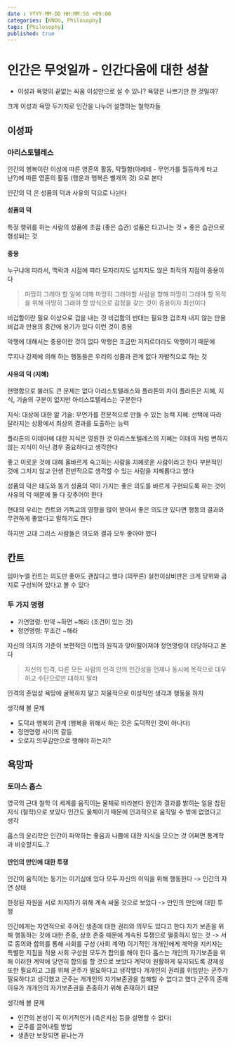 ```yaml
---
date : YYYY-MM-DD HH:MM:SS +09:00
categories: [KNOU, Philosophy]
tags: [Philosophy]
published: true
---
```


# 인간은 무엇일까 - 인간다움에 대한 성찰

- 이성과 욕망의 끝없는 싸움
이성만으로 살 수 있나?
욕망은 나쁘기만 한 것일까?

크게 이성과 욕망 두가지로 인간을 나누어 설명하는 철학자들

## 이성파
### 아리스토텔레스
인간의 행복이란 이성에 따른 영혼의 활동, 
탁월함(아레테 - 무언가를 월등하게 타고난?)에 따른 영혼의 활동 (행운과 행복은 별개의 것) 으로 본다

인간의 덕 은 성품의 덕과 사유의 덕으로 나뉜다

#### 성품의 덕
특정 행위를 하는 사람의 성품에 초점 (좋은 습관)
성품은 타고나는 것 + 좋은 습관으로 형성되는 것

#### 중용
누구냐에 따라서, 맥락과 시점에 따라
모자라지도 넘치지도 않은 최적의 지점이 중용이다

> 마땅히 그래야 할 일에 대해 마땅히 그래야할 사람을 향해 마땅히 그래야 할 목적을 위해 마땅히 그래야 할 방식으로 감정을 갖는 것이 중용이자 최선이다

비겁함이란 필요 이상으로 겁을 내는 것
비겁함의 반대는 필요한 겁조차 내지 않는 만용
비겁과 만용의 중간에 용기가 있다 이런 것이 중용

악행에 대해서는 중용이란 것이 없다
악행은 조금만 저지르더라도 악행이기 때문에

무지나 강제에 의해 하는 행동들은 우리의 성품과 관계 없다
자발적으로 하는 것

#### 사유의 덕 (지혜)
현명함으로 불러도 큰 문제는 없다
아리스토텔레스와 플라톤의 차이
플라톤은 지혜, 지식, 기술의 구분이 없지만
아리스토텔레스는 구분한다

지식: 대상에 대한 앎
기술: 무언가를 전문적으로 만들 수 있는 능력
지혜: 선택에 따라 달라지는 상황에서 최상의 결과를 도출하는 능력

플라톤의 이데아에 대한 지식은 영원한 것
아리스토텔레스의 지혜는 이데아 처럼 변하지 않는 지식이 아닌 경우 중요하다고 생각한다

좋고 이로운 것에 대해 올바르게 숙고하는 사람을 지혜로운 사람이라고 한다
부분적인 것에 그치지 않고 인생 전반적으로 생각할 수 있는 사람을
지혜롭다고 했다

성품의 덕은 태도와 동기
성품의 덕이 가지는 좋은 의도를 바르게 구현되도록 하는 것이
사유의 덕
때문에 둘 다 갖추어야 한다

현대의 우리는 칸트와 기독교의 영향을 많이 받아서 
좋은 의도만 있다면 행동의 결과와 무관하게 좋았다고 말하기도 한다

하지만 고대 그리스 사람들은 의도와 결과 모두 좋아야 했다

## 칸트


임마누엘 칸트는 의도만 좋아도 괜찮다고 했다 (의무론)
실천이상비판은 크게 당위와 금지로 구성되어 있다고 볼 수 있다

### 두 가지 명령
- 가언명령: 만약 ~하면 ~해라 (조건이 있는 것)
- 정언명령: 무조건 ~해라

자신의 의지의 기준이 보편적인 이법의 원칙과 맞아떨어져야
정언명령이 타당하다고 본다

> 자신의 인격, 다른 모든 사람의 인격 안의 인간성을 언제나 동시에 목적으로 대우하고 수단으로만 대하지 말라

인격의 존엄성
욕망에 굴복하지 말고 자율적으로 이성적인 생각과 행동을 하자

생각해 볼 문제
- 도덕과 행복의 관계 (행복을 위해서 하는 것은 도덕적인 것이 아니다)
- 정언명령 사이의 갈등
- 오로지 의무감만으로 행해야 하는지?

## 욕망파

### 토마스 홉스
영국의 근대 철학
이 세계를 움직이는 물체로 바라본다
원인과 결과를 밝히는 일을 참된 지식 (철학)으로 보았다
인간도 물체이기 때문에 인과적으로 움직일 수 밖에 없었다고 생각

홉스의 윤리학은 인간이 파악하는 좋음과 나쁨에 대한 지식을 모으는 것
어쩌면 통계학과 비슷할지도..?

#### 만인의 만인에 대한 투쟁
인간이 움직이는 동기는 이기심에 있다
모두 자신의 이익을 위해 행동한다 
-> 인간의 자연 상태

한정된 자원을 서로 차지하기 위해 계속 싸울 것으로 보았다
-> 만인의 만인에 대한 투쟁

인간에게는 자연적으로 주어진 생존에 대한 권리와 의무도 있다고 한다
자기 보존을 위해 행동하는 것에 대한 존중, 상호 존중
때문에 계속된 투쟁으로 멸종하지 않는 것
-> 서로 동의와 합의를 통해 사회를 구성 (사회 계약)
이기적인 개개인에게 계약을 지키자는 특별한 지침을 적용
사회 구성원 모두가 합의를 해야 한다
홉스는 개인의 자기보존을 위해 이러한 계약에 당연히 합의를 할 것으로 보았다
계약이 원활하게 유지되도록 강제성 또한 필요하고 그를 위해 군주가 필요하다고 생각했다
개개인의 권리를 위임받는 군주가 필요하다고 생각했고
군주는 개개인의 자기보존권을 침해할 수 없다고 했다
군주의 존재 이유가 개개인의 자기보존권을 존중하기 위해 존재하기 떄문

생각해 볼 문제
- 인간의 본성이 꼭 이기적인가 (측은지심 등을 설명할 수 없다)
- 군주를 끌어내릴 방법
- 생존만 보장되면 끝나는가




